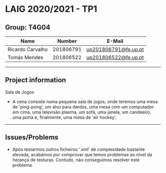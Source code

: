 # LAIG 2020/2021 - TP1

## Group: T4G04

| Name             | Number    | E-Mail             |
| ---------------- | --------- | ------------------ |
| Ricardo Carvalho | 201806791 |up201806791@fe.up.pt|
| Tomás Mendes     | 201806522 |up201806522@fe.up.pt|

----
## Project information

Sala de Jogos

- A cena consiste numa pequena sala de jogos, onde teremos uma mesa de 'ping-pong',
um alvo para dardos, uma mesa com um computador em cima, uma televisão plasma,
um sofá, uma janela, um candeeiro, uma porta e, finalmente, uma mesa de 'air hockey'.
----
## Issues/Problems

- Após testarmos outros ficheiros '.xml' de complexidade bastante elevada, acabámos por comprovar que temos problemas ao nível da herança de texturas.
Contudo, não conseguimos resolver este problema.
